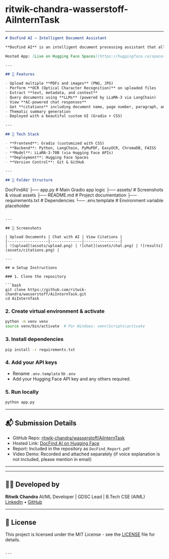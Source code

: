 # ritwik-chandra-wasserstoff-AiInternTask

---

```markdown
# DocFind AI – Intelligent Document Assistant

**DocFind AI** is an intelligent document processing assistant that allows users to chat with PDFs and images using advanced AI models. It combines OCR and LLM-powered insights to extract, index, and answer user queries over documents with ease and precision.

Hosted App: [Live on Hugging Face Spaces](https://huggingface.co/spaces/Ritwik1607/DocFindAI)

---

## 🚀 Features

- Upload multiple **PDFs and images** (PNG, JPG)
- Perform **OCR (Optical Character Recognition)** on uploaded files
- Extract **text, metadata, and context**
- Query documents using **LLMs** (powered by LLaMA-3 via LangChain)
- View **AI-powered chat responses**
- Get **citations** including document name, page number, paragraph, and extract
- Thematic summary generation
- Deployed with a beautiful custom UI (Gradio + CSS)

---

## 🧠 Tech Stack

- **Frontend**: Gradio (customized with CSS)
- **Backend**: Python, LangChain, PyMuPDF, EasyOCR, ChromaDB, FAISS
- **Model**: LLaMA-3-70B (via Hugging Face APIs)
- **Deployment**: Hugging Face Spaces
- **Version Control**: Git & GitHub

---

## 📂 Folder Structure

```

DocFindAI/
├── app.py                # Main Gradio app logic
├── assets/               # Screenshots & visual assets
├── README.md             # Project documentation
├── requirements.txt      # Dependencies
└── .env.template         # Environment variable placeholder

````

---

## 📸 Screenshots

| Upload Documents | Chat with AI | View Citations |
|------------------|--------------|----------------|
| ![upload](assets/upload.png) | ![chat](assets/chat.png) | ![results](assets/citations.png) |

---

## ⚙️ Setup Instructions

### 1. Clone the repository

```bash
git clone https://github.com/ritwik-chandra/wasserstoff/AiInternTask.git
cd AiInternTask
````

### 2. Create virtual environment & activate

```bash
python -m venv venv
source venv/bin/activate  # For Windows: venv\Scripts\activate
```

### 3. Install dependencies

```bash
pip install -r requirements.txt
```

### 4. Add your API keys

* Rename `.env.template` to `.env`
* Add your Hugging Face API key and any others required.

### 5. Run locally

```bash
python app.py
```

---

## 📬 Submission Details

* GitHub Repo: [ritwik-chandra/wasserstoff/AiInternTask](https://github.com/ritwik-chandra/wasserstoff/AiInternTask)
* Hosted Link: [DocFind AI on Hugging Face](https://huggingface.co/spaces/Ritwik1607/DocFindAI)
* Report: Included in the repository as `DocFind_Report.pdf`
* Video Demo: Recorded and attached separately (if voice explanation is not included, please mention in email)

---



---

## 👨‍💻 Developed by

**Ritwik Chandra**
AI/ML Developer | GDSC Lead | B.Tech CSE (AIML)
[LinkedIn](https://linkedin.com/in/ritwik1607) • [GitHub](https://github.com/ritwik-chandra)

---

## 📝 License

This project is licensed under the MIT License - see the [LICENSE](LICENSE) file for details.

```

---

```
